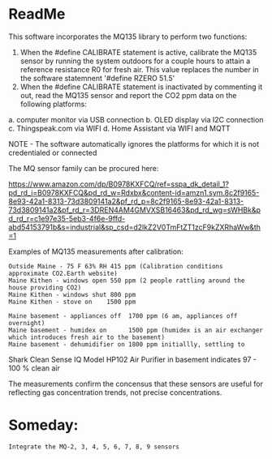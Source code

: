 # ReadMe
  This software incorporates the MQ135 library to perform two functions:
  1. When the #define CALIBRATE statement is active, calibrate the MQ135 sensor by running the system outdoors for a couple hours
     to attain a reference resistance R0 for fresh air.  This value replaces the number in the software statemnent '#define RZERO 51.5'        
  3. When the #define CALIBRATE statement is inactivated by commenting it out, read the MQ135 sensor and report the CO2 ppm data on the following platforms:
  
  a. computer monitor via USB connection
  b. OLED display via I2C connection
  c. Thingspeak.com via WIFI
  d. Home Assistant via WIFI and MQTT

  NOTE - The software automatically ignores the platforms for which it is not credentialed or connected

The MQ sensor family can be procured here:

https://www.amazon.com/dp/B0978KXFCQ/ref=sspa_dk_detail_1?pd_rd_i=B0978KXFCQ&pd_rd_w=Rdxbx&content-id=amzn1.sym.8c2f9165-8e93-42a1-8313-73d3809141a2&pf_rd_p=8c2f9165-8e93-42a1-8313-73d3809141a2&pf_rd_r=3DREN4AM4GMVXSB16463&pd_rd_wg=sWHBk&pd_rd_r=c1e97e35-5eb3-4f6e-9ffd-abd54153791b&s=industrial&sp_csd=d2lkZ2V0TmFtZT1zcF9kZXRhaWw&th=1

Examples of MQ135 measurements after calibration:

    Outside Maine - 75 F 63% RH 415 ppm (Calibration conditions approximate CO2.Earth website)
    Maine Kithen - windows open 550 ppm (2 people rattling around the house providing CO2)
    Maine Kithen - windows shut 800 ppm
    Maine Kithen - stove on    1500 ppm     
    
    Maine basement - appliances off  1700 ppm (6 am, appliances off overnight)
    Maine basement - humidex on      1500 ppm (humidex is an air exchanger which introduces fresh air to the basement)
    Maine basement - dehumidifier on 1800 ppm initiallly, settling to 
    
Shark Clean Sense IQ Model HP102 Air Purifier in basement indicates 97 - 100 % clean air    

The measurements confirm the concensus that these sensors are useful for reflecting gas concentration trends, not precise concentrations.  

# Someday:

    Integrate the MQ-2, 3, 4, 5, 6, 7, 8, 9 sensors
